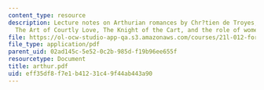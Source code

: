 ```yaml
---
content_type: resource
description: Lecture notes on Arthurian romances by Chr?tien de Troyes, King Arthur,
  The Art of Courtly Love, The Knight of the Cart, and the role of women.
file: https://ol-ocw-studio-app-qa.s3.amazonaws.com/courses/21l-012-forms-of-western-narrative-fall-2007/eff35df8f7e1b41231c49f44ab443a90_arthur.pdf
file_type: application/pdf
parent_uid: 02ad145c-5e52-0c2b-985d-f19b96ee655f
resourcetype: Document
title: arthur.pdf
uid: eff35df8-f7e1-b412-31c4-9f44ab443a90
---
```

